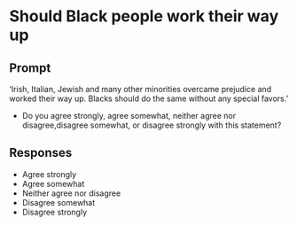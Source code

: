 # Should Black people work their way up

## Prompt
‘Irish, Italian, Jewish and many other minorities overcame
prejudice and worked their way up. Blacks should do the same
without any special favors.’
- Do you agree strongly, agree somewhat, neither agree nor
disagree,disagree somewhat, or disagree strongly with this
statement?

## Responses
- Agree strongly
- Agree somewhat
- Neither agree nor disagree
- Disagree somewhat
- Disagree strongly
